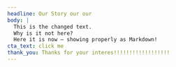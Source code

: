```yaml
---
headline: Our Story our our
body: |
  This is the changed text.  
  Why is it not here?  
  Here it is now — showing properly as Markdown!
cta_text: click me
thank_you: Thanks for your interes!!!!!!!!!!!!!!!!!!
---
```

